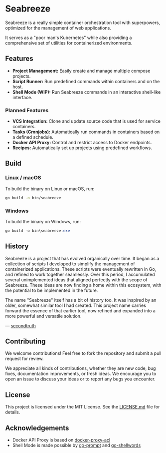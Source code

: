 # Seabreeze

Seabreeze is a really simple container orchestration tool with superpowers, optimized for the management of web applications.

It serves as a "poor man's Kubernetes" while also providing a comprehensive set of utilities for containerized environments.

## Features

- **Project Management:** Easily create and manage multiple compose projects.
- **Script Runner:** Run predefined commands within containers and on the host.
- **Shell Mode (WIP):** Run Seabreeze commands in an interactive shell-like interface.

### Planned Features

- **VCS Integration:** Clone and update source code that is used for service containers.
- **Tasks (Cronjobs):** Automatically run commands in containers based on a defined schedule.
- **Docker API Proxy:** Control and restrict access to Docker endpoints.
- **Recipes:** Automatically set up projects using predefined workflows.

## Build

### Linux / macOS

To build the binary on Linux or macOS, run:

```bash
go build -o bin/seabreeze
```

### Windows

To build the binary on Windows, run:

```powershell
go build -o bin\seabreeze.exe
```

## History

Seabreeze is a project that has evolved organically over time. It began as a collection of scripts I developed to simplify the management of containerized applications. These scripts were eventually rewritten in Go, and refined to work together seamlessly. Over this period, I accumulated several unimplemented ideas that aligned perfectly with the scope of Seabreeze. These ideas are now finding a home within this ecosystem, with the potential to be implemented in the future.

The name "Seabreeze" itself has a bit of history too. It was inspired by an older, somewhat similar tool I had created. This project name carries forward the essence of that earlier tool, now refined and expanded into a more powerful and versatile solution.

— [secondtruth](https://github.com/secondtruth)

## Contributing

We welcome contributions! Feel free to fork the repository and submit a pull request for review.

We appreciate all kinds of contributions, whether they are new code, bug fixes, documentation improvements, or fresh ideas. We encourage you to open an issue to discuss your ideas or to report any bugs you encounter.

## License

This project is licensed under the MIT License. See the [LICENSE.md](LICENSE.md) file for details.

## Acknowledgements

- Docker API Proxy is based on [docker-proxy-acl](https://github.com/titpetric/docker-proxy-acl)
- Shell Mode is made possible by [go-prompt](https://github.com/c-bata/go-prompt) and [go-shellwords](https://github.com/mattn/go-shellwords)
